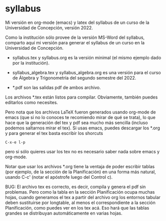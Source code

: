 # syllabus

Mi versión en org-mode (emacs) y latex del syllabus de un curso de la Universidad de Concepción, versión 2022.

Como la institución sólo provee de la versión MS-Word del syllabus, comparto aquí mi versión para generar el syllabus de un curso en la Universidad de Concepción.

- syllabus.tex y syllabus.org es la versión minimal (el mismo ejemplo dado por la institución).

- syllabus_algebra.tex y syllabus_algebra.org es una versión para el curso de Álgebra y Trigonometría del segundo semestre del 2022.

- *.pdf son las salidas pdf de ambos archivo.


Los archivos *.tex están listos para compilar. Obviamente, también puedes editarlos como necesites.

Pero nota que los archivos LaTeX fueron generados usando org-mode de emacs (que si no lo conoces te recomiendo mirar de qué se trata), lo que hace que la generación del tex y pdf sea mucho más sencilla (incluso podemos saltarnos mirar el tex). Si usas emacs, puedes descargar los *.org y para generar el tex basta escribir los shorcuts

    C-x-e l-p

pero si sólo quieres usar los tex no es necesario saber nada sobre emacs y org-mode.

Notar que usar los archivos *.org tiene la ventaja de poder escribir tablas (por ejemplo, de la sección de la Planificación) en una forma más natural, usando C-c' (notar el apóstrofe luego del Control c).

BUG: El archivo tex es correcto, es decir, compila y genera el pdf sin problemas. Pero como la tabla en la sección Planificación ocupa muchas hojas, cuando generamos el tex a partir del archivo org los entornos tabular deben sustituirse por longtable, al menos el correspondiente a la sección Planificación, como puedes ver en los tex acá. Eso hará que las tablas grandes se distribuyan automáticamente en varias hojas.
